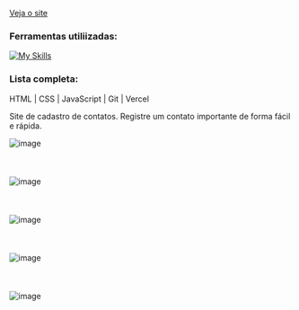 [Veja o site](https://contact-book-omega-three.vercel.app/)

### Ferramentas utiliizadas:
[![My Skills](https://skillicons.dev/icons?i=html,css,js,git,vercel)](https://skillicons.dev)

### Lista completa:
HTML | CSS | JavaScript | Git | Vercel

Site de cadastro de contatos.
Registre um contato importante de forma fácil e rápida.

![image](https://github.com/user-attachments/assets/6943f505-2359-4977-8cee-1eb03b2f99ad)
<br/>
<br/>
<br/>
<br/>
![image](https://github.com/user-attachments/assets/82070267-2499-41a8-81c2-795c4c6c2c92)
<br/>
<br/>
<br/>
<br/>
![image](https://github.com/user-attachments/assets/5af6ba82-3157-476e-a1bd-8ac4c5856cd3)
<br/>
<br/>
<br/>
<br/>
![image](https://github.com/user-attachments/assets/c75ab181-1371-4cf6-bad1-b1a8c4822c71)
<br/>
<br/>
<br/>
<br/>
![image](https://github.com/user-attachments/assets/33833146-4065-42db-9237-17829f2200d4)
